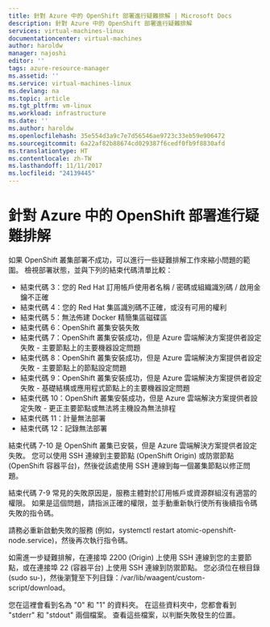 ```yaml
---
title: 針對 Azure 中的 OpenShift 部署進行疑難排解 | Microsoft Docs
description: 針對 Azure 中的 OpenShift 部署進行疑難排解
services: virtual-machines-linux
documentationcenter: virtual-machines
author: haroldw
manager: najoshi
editor: ''
tags: azure-resource-manager
ms.assetid: ''
ms.service: virtual-machines-linux
ms.devlang: na
ms.topic: article
ms.tgt_pltfrm: vm-linux
ms.workload: infrastructure
ms.date: ''
ms.author: haroldw
ms.openlocfilehash: 35e554d3a9c7e7d56546ae9723c33eb59e906472
ms.sourcegitcommit: 6a22af82b88674cd029387f6cedf0fb9f8830afd
ms.translationtype: HT
ms.contentlocale: zh-TW
ms.lasthandoff: 11/11/2017
ms.locfileid: "24139445"
---
```

# <a name="troubleshoot-openshift-deployment-in-azure"></a>針對 Azure 中的 OpenShift 部署進行疑難排解

如果 OpenShift 叢集部署不成功，可以進行一些疑難排解工作來縮小問題的範圍。 檢視部署狀態，並與下列的結束代碼清單比較：

- 結束代碼 3：您的 Red Hat 訂用帳戶使用者名稱 / 密碼或組織識別碼 / 啟用金鑰不正確
- 結束代碼 4：您的 Red Hat 集區識別碼不正確，或沒有可用的權利
- 結束代碼 5：無法佈建 Docker 精簡集區磁碟區
- 結束代碼 6：OpenShift 叢集安裝失敗
- 結束代碼 7：OpenShift 叢集安裝成功，但是 Azure 雲端解決方案提供者設定失敗 - 主要節點上的主要機器設定問題
- 結束代碼 8：OpenShift 叢集安裝成功，但是 Azure 雲端解決方案提供者設定失敗 - 主要節點上的節點設定問題
- 結束代碼 9：OpenShift 叢集安裝成功，但是 Azure 雲端解決方案提供者設定失敗 - 基礎結構或應用程式節點上的主要機器設定問題
- 結束代碼 10：OpenShift 叢集安裝成功，但是 Azure 雲端解決方案提供者設定失敗 - 更正主要節點或無法將主機設為無法排程
- 結束代碼 11：計量無法部署
- 結束代碼 12：記錄無法部署

結束代碼 7-10 是 OpenShift 叢集已安裝，但是 Azure 雲端解決方案提供者設定失敗。 您可以使用 SSH 連線到主要節點 (OpenShift Origin) 或防禦節點 (OpenShift 容器平台)，然後從該處使用 SSH 連線到每一個叢集節點以修正問題。

結束代碼 7-9 常見的失敗原因是，服務主體對於訂用帳戶或資源群組沒有適當的權限。 如果是這個問題，請指派正確的權限，並手動重新執行使所有後續指令碼失敗的指令碼。

請務必重新啟動失敗的服務 (例如，systemctl restart atomic-openshift-node.service)，然後再次執行指令碼。

如需進一步疑難排解，在連接埠 2200 (Origin) 上使用 SSH 連線到您的主要節點，或在連接埠 22 (容器平台) 上使用 SSH 連線到防禦節點。 您必須位在根目錄 (sudo su-)，然後瀏覽至下列目錄：/var/lib/waagent/custom-script/download。

您在這裡會看到名為 "0" 和 "1" 的資料夾。 在這些資料夾中，您都會看到 "stderr" 和 "stdout" 兩個檔案。 查看這些檔案，以判斷失敗發生的位置。
